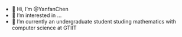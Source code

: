 - 👋 Hi, I’m @YanfanChen
- 👀 I’m interested in ...
- 🌱 I’m currently an undergraduate student studing mathematics with computer science at GTIIT
  

